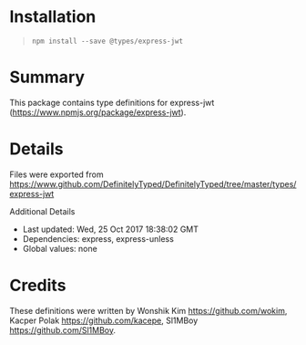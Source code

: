 # Installation
> `npm install --save @types/express-jwt`

# Summary
This package contains type definitions for express-jwt (https://www.npmjs.org/package/express-jwt).

# Details
Files were exported from https://www.github.com/DefinitelyTyped/DefinitelyTyped/tree/master/types/express-jwt

Additional Details
 * Last updated: Wed, 25 Oct 2017 18:38:02 GMT
 * Dependencies: express, express-unless
 * Global values: none

# Credits
These definitions were written by Wonshik Kim <https://github.com/wokim>, Kacper Polak <https://github.com/kacepe>, Sl1MBoy <https://github.com/Sl1MBoy>.

